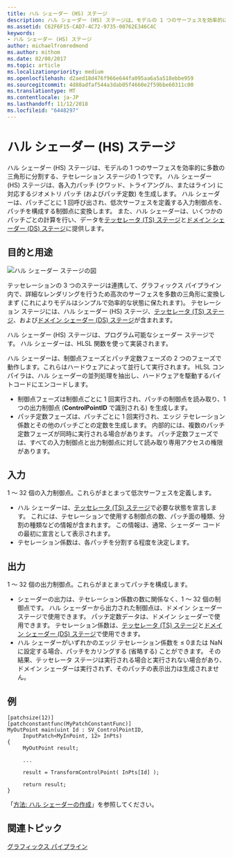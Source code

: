 ```yaml
---
title: ハル シェーダー (HS) ステージ
description: ハル シェーダー (HS) ステージは、モデルの 1 つのサーフェスを効率的に多数の三角形に分割する、テセレーション ステージの 1 つです。
ms.assetid: C62F6F15-CAD7-4C72-9735-00762E346C4C
keywords:
- ハル シェーダー (HS) ステージ
author: michaelfromredmond
ms.author: mithom
ms.date: 02/08/2017
ms.topic: article
ms.localizationpriority: medium
ms.openlocfilehash: d2aed18d476f966e644fa095aa6a5a518ebbe959
ms.sourcegitcommit: 4d88adfaf544a3dab05f4660e2f59bbe60311c00
ms.translationtype: MT
ms.contentlocale: ja-JP
ms.lasthandoff: 11/12/2018
ms.locfileid: "6448297"
---
```

# <a name="hull-shader-hs-stage"></a>ハル シェーダー (HS) ステージ


ハル シェーダー (HS) ステージは、モデルの 1 つのサーフェスを効率的に多数の三角形に分割する、テセレーション ステージの 1 つです。 ハル シェーダー (HS) ステージは、各入力パッチ (クワッド、トライアングル、またはライン) に対応するジオメトリ パッチ (およびパッチ定数) を生成します。 ハル シェーダーは、パッチごとに 1 回呼び出され、低次サーフェスを定義する入力制御点を、パッチを構成する制御点に変換します。 また、ハル シェーダーは、いくつかのパッチごとの計算を行い、データを[テッセレータ (TS) ステージ](tessellator-stage--ts-.md)と[ドメイン シェーダー (DS) ステージ](domain-shader-stage--ds-.md)に提供します。

## <a name="span-idpurposeandusesspanspan-idpurposeandusesspanspan-idpurposeandusesspanpurpose-and-uses"></a><span id="Purpose_and_uses"></span><span id="purpose_and_uses"></span><span id="PURPOSE_AND_USES"></span>目的と用途


![ハル シェーダー ステージの図](images/d3d11-hull-shader.png)

テッセレーションの 3 つのステージは連携して、グラフィックス パイプライン内で、詳細なレンダリングを行うため高次のサーフェスを多数の三角形に変換しまず (これによりモデルはシンプルで効率的な状態に保たれます)。 テセレーション ステージには、ハル シェーダー (HS) ステージ、[テッセレータ (TS) ステージ](tessellator-stage--ts-.md)、および[ドメイン シェーダー (DS) ステージ](domain-shader-stage--ds-.md)が含まれます。

ハル シェーダー (HS) ステージは、プログラム可能なシェーダー ステージです。 ハル シェーダーは、HLSL 関数を使って実装されます。

ハル シェーダーは、制御点フェーズとパッチ定数フェーズの 2 つのフェーズで動作します。これらはハードウェアによって並行して実行されます。 HLSL コンパイラは、ハル シェーダーの並列処理を抽出し、ハードウェアを駆動するバイトコードにエンコードします。

-   制御点フェーズは制御点ごとに 1 回実行され、パッチの制御点を読み取り、1 つの出力制御点 (**ControlPointID** で識別される) を生成します。
-   パッチ定数フェーズは、パッチごとに 1 回実行され、エッジ テセレーション係数とその他のパッチごとの定数を生成します。 内部的には、複数のパッチ定数フェーズが同時に実行される場合があります。 パッチ定数フェーズでは、すべての入力制御点と出力制御点に対して読み取り専用アクセスの権限があります。

## <a name="span-idinputspanspan-idinputspanspan-idinputspaninput"></a><span id="Input"></span><span id="input"></span><span id="INPUT"></span>入力


1 ～ 32 個の入力制御点。これらがまとまって低次サーフェスを定義します。

-   ハル シェーダーは、[テッセレータ (TS) ステージ](tessellator-stage--ts-.md)で必要な状態を宣言します。 これには、テセレーションで使用する制御点の数、パッチ面の種類、分割の種類などの情報が含まれます。 この情報は、通常、シェーダー コードの最初に宣言として表示されます。
-   テセレーション係数は、各パッチを分割する程度を決定します。

## <a name="span-idoutputspanspan-idoutputspanspan-idoutputspanoutput"></a><span id="Output"></span><span id="output"></span><span id="OUTPUT"></span>出力


1 ～ 32 個の出力制御点。これらがまとまってパッチを構成します。

-   シェーダーの出力は、テセレーション係数の数に関係なく、1 ～ 32 個の制御点です。 ハル シェーダーから出力された制御点は、ドメイン シェーダー ステージで使用できます。 パッチ定数データは、ドメイン シェーダーで使用できます。 テセレーション係数は、[テッセレータ (TS) ステージ](tessellator-stage--ts-.md)と[ドメイン シェーダー (DS) ステージ](domain-shader-stage--ds-.md)で使用できます。
-   ハル シェーダーがいずれかのエッジ テセレーション係数を ≤ 0または NaN に設定する場合、パッチをカリングする (省略する) ことができます。 その結果、テッセレータ ステージは実行される場合と実行されない場合があり、ドメイン シェーダーは実行されず、そのパッチの表示出力は生成されません。

## <a name="span-idexamplespanspan-idexamplespanspan-idexamplespanexample"></a><span id="Example"></span><span id="example"></span><span id="EXAMPLE"></span>例


```
[patchsize(12)]
[patchconstantfunc(MyPatchConstantFunc)]
MyOutPoint main(uint Id : SV_ControlPointID,
     InputPatch<MyInPoint, 12> InPts)
{
     MyOutPoint result;
     
     ...
     
     result = TransformControlPoint( InPts[Id] );

     return result;
}
```

「[方法: ハル シェーダーの作成](https://msdn.microsoft.com/library/windows/desktop/ff476338)」を参照してください。

## <a name="span-idrelated-topicsspanrelated-topics"></a><span id="related-topics"></span>関連トピック


[グラフィックス パイプライン](graphics-pipeline.md)

 

 




